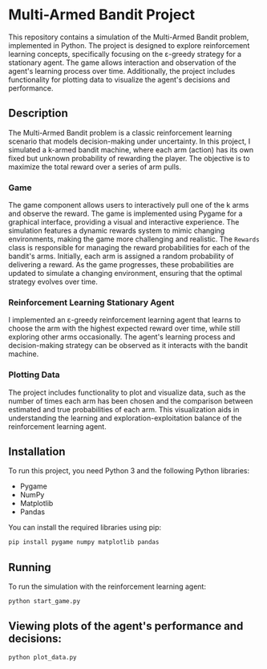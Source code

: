 # Multi-Armed Bandit Project

This repository contains a simulation of the Multi-Armed Bandit problem, implemented in Python. The project is designed to explore reinforcement learning concepts, specifically focusing on the ε-greedy strategy for a stationary agent. The game allows interaction and observation of the agent's learning process over time. Additionally, the project includes functionality for plotting data to visualize the agent's decisions and performance.

## Description

The Multi-Armed Bandit problem is a classic reinforcement learning scenario that models decision-making under uncertainty. In this project, I simulated a k-armed bandit machine, where each arm (action) has its own fixed but unknown probability of rewarding the player. The objective is to maximize the total reward over a series of arm pulls.

### Game

The game component allows users to interactively pull one of the k arms and observe the reward. The game is implemented using Pygame for a graphical interface, providing a visual and interactive experience.
The simulation features a dynamic rewards system to mimic changing environments, making the game more challenging and realistic. The `Rewards` class is responsible for managing the reward probabilities for each of the bandit's arms. Initially, each arm is assigned a random probability of delivering a reward. As the game progresses, these probabilities are updated to simulate a changing environment, ensuring that the optimal strategy evolves over time.

### Reinforcement Learning Stationary Agent

I implemented an ε-greedy reinforcement learning agent that learns to choose the arm with the highest expected reward over time, while still exploring other arms occasionally. The agent's learning process and decision-making strategy can be observed as it interacts with the bandit machine.

### Plotting Data

The project includes functionality to plot and visualize data, such as the number of times each arm has been chosen and the comparison between estimated and true probabilities of each arm. This visualization aids in understanding the learning and exploration-exploitation balance of the reinforcement learning agent.

## Installation

To run this project, you need Python 3 and the following Python libraries:
- Pygame
- NumPy
- Matplotlib
- Pandas

You can install the required libraries using pip:

```bash
pip install pygame numpy matplotlib pandas
```

## Running
To run the simulation with the reinforcement learning agent:
```bash
python start_game.py
```

## Viewing plots of the agent's performance and decisions:
```bash
python plot_data.py
```
